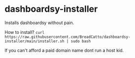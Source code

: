# dashboardsy-installer
Installs dashboardsy without pain.

How to install?
```curl https://raw.githubusercontent.com/BreadCatto/dashboardsy-installer/main/installer.sh | sudo bash```

If you can't afford a paid domain name dont run a host kid.
